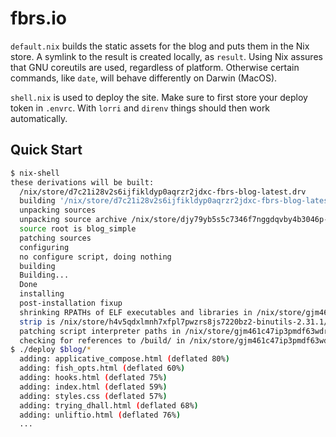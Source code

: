 # fbrs.io

`default.nix` builds the static assets for the blog and puts them in the Nix store. A symlink to the result is created locally, as `result`. Using Nix assures that GNU coreutils are used, regardless of platform. Otherwise certain commands, like `date`, will behave differently on Darwin (MacOS).

`shell.nix` is used to deploy the site. Make sure to first store your deploy token in `.envrc`. With `lorri` and `direnv` things should then work automatically.

## Quick Start

```sh
$ nix-shell
these derivations will be built:
  /nix/store/d7c21i28v2s6ijfikldyp0aqrzr2jdxc-fbrs-blog-latest.drv
  building '/nix/store/d7c21i28v2s6ijfikldyp0aqrzr2jdxc-fbrs-blog-latest.drv'...
  unpacking sources
  unpacking source archive /nix/store/djy79yb5s5c7346f7nggdqvby4b3046p-blog_simple
  source root is blog_simple
  patching sources
  configuring
  no configure script, doing nothing
  building
  Building...
  Done
  installing
  post-installation fixup
  shrinking RPATHs of ELF executables and libraries in /nix/store/gjm461c47ip3pmdf63wdr7qbdzzzy8kf-fbrs-blog-latest
  strip is /nix/store/h4v5qdxlmnh7xfpl7pwzrs8js7220bz2-binutils-2.31.1/bin/strip
  patching script interpreter paths in /nix/store/gjm461c47ip3pmdf63wdr7qbdzzzy8kf-fbrs-blog-latest
  checking for references to /build/ in /nix/store/gjm461c47ip3pmdf63wdr7qbdzzzy8kf-fbrs-blog-latest...
$ ./deploy $blog/*
  adding: applicative_compose.html (deflated 80%)
  adding: fish_opts.html (deflated 60%)
  adding: hooks.html (deflated 75%)
  adding: index.html (deflated 59%)
  adding: styles.css (deflated 57%)
  adding: trying_dhall.html (deflated 68%)
  adding: unliftio.html (deflated 76%)
  ...
```

